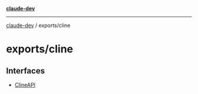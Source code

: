 [**claude-dev**](../../README.md)

***

[claude-dev](../../README.md) / exports/cline

# exports/cline

## Interfaces

- [ClineAPI](interfaces/ClineAPI.md)
